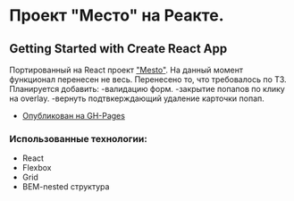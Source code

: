 # Проект "Место" на Реакте.
## Getting Started with Create React App

Портированный на React проект ["Mesto"](https://mitkas7.github.io/mesto/).
На данный момент функционал перенесен не весь. Перенесено то, что требовалось по ТЗ.
Планируется добавить:
-валидацию форм.
-закрытие попапов по клику на overlay.
-вернуть подтвкерждающий удаление карточки попап.

* [Опубликован на GH-Pages](https://mitkas7.github.io/mesto-react/)

### Использованные технологии:
* React
* Flexbox
* Grid
* BEM-nested структура


